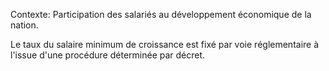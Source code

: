 Contexte: Participation des salariés au développement économique de la nation.

Le taux du salaire minimum de croissance est fixé par voie réglementaire à l'issue d'une procédure déterminée par décret.